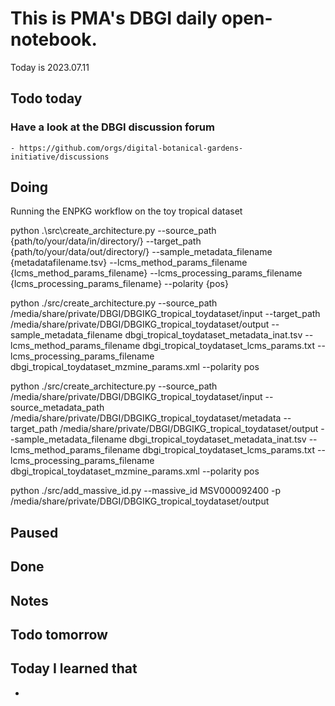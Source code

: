 

# This is PMA's DBGI daily open-notebook.

Today is 2023.07.11

## Todo today

### Have a look at the DBGI discussion forum
    - https://github.com/orgs/digital-botanical-gardens-initiative/discussions
###
###

## Doing

Running the ENPKG workflow on the toy tropical dataset


python .\src\create_architecture.py --source_path {path/to/your/data/in/directory/} --target_path {path/to/your/data/out/directory/}  --sample_metadata_filename {metadatafilename.tsv} --lcms_method_params_filename {lcms_method_params_filename}
--lcms_processing_params_filename {lcms_processing_params_filename} --polarity {pos}


python ./src/create_architecture.py --source_path /media/share/private/DBGI/DBGIKG_tropical_toydataset/input --target_path /media/share/private/DBGI/DBGIKG_tropical_toydataset/output  --sample_metadata_filename dbgi_tropical_toydataset_metadata_inat.tsv --lcms_method_params_filename dbgi_tropical_toydataset_lcms_params.txt --lcms_processing_params_filename dbgi_tropical_toydataset_mzmine_params.xml --polarity pos

python ./src/create_architecture.py --source_path /media/share/private/DBGI/DBGIKG_tropical_toydataset/input --source_metadata_path /media/share/private/DBGI/DBGIKG_tropical_toydataset/metadata --target_path /media/share/private/DBGI/DBGIKG_tropical_toydataset/output  --sample_metadata_filename dbgi_tropical_toydataset_metadata_inat.tsv --lcms_method_params_filename dbgi_tropical_toydataset_lcms_params.txt --lcms_processing_params_filename dbgi_tropical_toydataset_mzmine_params.xml --polarity pos


python ./src/add_massive_id.py --massive_id MSV000092400 -p /media/share/private/DBGI/DBGIKG_tropical_toydataset/output


## Paused

## Done

## Notes

## Todo tomorrow

###
###
###


## Today I learned that

-